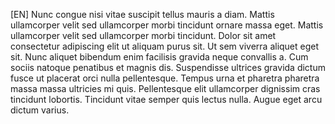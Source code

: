 [EN] Nunc congue nisi vitae suscipit tellus mauris a diam. Mattis ullamcorper velit sed ullamcorper morbi tincidunt ornare massa eget. Mattis ullamcorper velit sed ullamcorper morbi tincidunt. Dolor sit amet consectetur adipiscing elit ut aliquam purus sit. Ut sem viverra aliquet eget sit. Nunc aliquet bibendum enim facilisis gravida neque convallis a. Cum sociis natoque penatibus et magnis dis. Suspendisse ultrices gravida dictum fusce ut placerat orci nulla pellentesque. Tempus urna et pharetra pharetra massa massa ultricies mi quis. Pellentesque elit ullamcorper dignissim cras tincidunt lobortis. Tincidunt vitae semper quis lectus nulla. Augue eget arcu dictum varius.